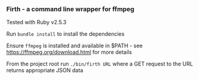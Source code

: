 ### Firth - a command line wrapper for ffmpeg

Tested with Ruby v2.5.3

Run `bundle install` to install the dependencies

Ensure `ffmpeg` is installed and available in $PATH - see https://ffmpeg.org/download.html for more details

From the project root run `./bin/firth URL` where a GET request to the URL returns appropriate JSON data
